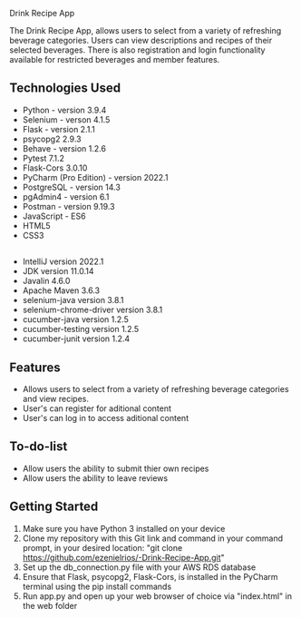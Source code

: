 
Drink Recipe App

The Drink Recipe App, allows users to select from a variety of refreshing beverage categories. Users can view descriptions and recipes of their selected beverages. There is also registration and login functionality available for restricted beverages and member features.

## Technologies Used
- Python - version 3.9.4
- Selenium - verson 4.1.5
- Flask - version 2.1.1
- psycopg2 2.9.3
- Behave - version 1.2.6
- Pytest 7.1.2
- Flask-Cors 3.0.10
- PyCharm (Pro Edition) - version 2022.1
- PostgreSQL - version 14.3
- pgAdmin4 - version 6.1
- Postman - version 9.19.3
- JavaScript - ES6
- HTML5
- CSS3
##
- IntelliJ version 2022.1
- JDK version 11.0.14
- Javalin 4.6.0
- Apache Maven 3.6.3
- selenium-java version 3.8.1
- selenium-chrome-driver version 3.8.1 
- cucumber-java version 1.2.5
- cucumber-testing version 1.2.5
- cucumber-junit version 1.2.4

## Features
- Allows users to select from a variety of refreshing beverage categories and view recipes.
- User's can register for aditional content
- User's can log in to access aditional content

## To-do-list
- Allow users the ability to submit thier own recipes
- Allow users the ability to leave reviews 

## Getting Started
1. Make sure you have Python 3 installed on your device
2. Clone my repository with this Git link and command in your command prompt, in your desired location: "git clone https://github.com/ezenielrios/-Drink-Recipe-App.git"
3. Set up the db_connection.py file with your AWS RDS database
4. Ensure that Flask, psycopg2, Flask-Cors, is installed in the PyCharm terminal using the pip install commands
5. Run app.py and open up your web browser of choice via "index.html" in the web folder
